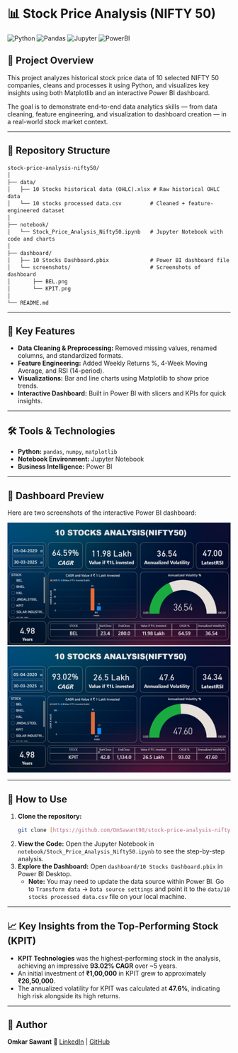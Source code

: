 # 📊 Stock Price Analysis (NIFTY 50)

![Python](https://img.shields.io/badge/Python-3776AB?style=for-the-badge&logo=python&logoColor=white)
![Pandas](https://img.shields.io/badge/Pandas-150458?style=for-the-badge&logo=pandas&logoColor=white)
![Jupyter](https://img.shields.io/badge/Jupyter-F37626?style=for-the-badge&logo=jupyter&logoColor=white)
![PowerBI](https://img.shields.io/badge/Power%20BI-F2C811?style=for-the-badge&logo=powerbi&logoColor=black)

## 📝 Project Overview
This project analyzes historical stock price data of 10 selected NIFTY 50 companies, cleans and processes it using Python, and visualizes key insights using both Matplotlib and an interactive Power BI dashboard.

The goal is to demonstrate end-to-end data analytics skills — from data cleaning, feature engineering, and visualization to dashboard creation — in a real-world stock market context.

---

## 📂 Repository Structure
```
stock-price-analysis-nifty50/
│
├── data/
│   ├── 10 Stocks historical data (OHLC).xlsx # Raw historical OHLC data
│   └── 10 stocks processed data.csv         # Cleaned + feature-engineered dataset
│
├── notebook/
│   └── Stock_Price_Analysis_Nifty50.ipynb   # Jupyter Notebook with code and charts
│
├── dashboard/
│   ├── 10 Stocks Dashboard.pbix             # Power BI dashboard file
│   └── screenshots/                         # Screenshots of dashboard
│       ├── BEL.png
│       └── KPIT.png
│
└── README.md
```

---

## 🧠 Key Features
- **Data Cleaning & Preprocessing:** Removed missing values, renamed columns, and standardized formats.  
- **Feature Engineering:** Added Weekly Returns %, 4-Week Moving Average, and RSI (14-period).  
- **Visualizations:** Bar and line charts using Matplotlib to show price trends.  
- **Interactive Dashboard:** Built in Power BI with slicers and KPIs for quick insights.

---

## 🛠️ Tools & Technologies
- **Python:** `pandas`, `numpy`, `matplotlib`
- **Notebook Environment:** Jupyter Notebook
- **Business Intelligence:** Power BI

---

## 📸 Dashboard Preview
Here are two screenshots of the interactive Power BI dashboard:

![Dashboard Screenshot - BEL](dashboard/screenshots/BEL.png)
![Dashboard Screenshot - KPIT](dashboard/screenshots/KPIT.png)

---

## 🚀 How to Use
1.  **Clone the repository:**
    ```bash
    git clone [https://github.com/OmSawant98/stock-price-analysis-nifty50.git](https://github.com/OmSawant98/stock-price-analysis-nifty50.git)
    ```
2.  **View the Code:** Open the Jupyter Notebook in `notebook/Stock_Price_Analysis_Nifty50.ipynb` to see the step-by-step analysis.
3.  **Explore the Dashboard:** Open `dashboard/10 Stocks Dashboard.pbix` in Power BI Desktop.
    - **Note:** You may need to update the data source within Power BI. Go to `Transform data` -> `Data source settings` and point it to the `data/10 stocks processed data.csv` file on your local machine.

---

## 📈 Key Insights from the Top-Performing Stock (KPIT)
- **KPIT Technologies** was the highest-performing stock in the analysis, achieving an impressive **93.02% CAGR** over ~5 years.
- An initial investment of **₹1,00,000** in KPIT grew to approximately **₹26,50,000**.
- The annualized volatility for KPIT was calculated at **47.6%**, indicating high risk alongside its high returns.

---

## 👤 Author
**Omkar Sawant** 🔗 [LinkedIn](https://www.linkedin.com/in/omkar-sawant-9118742ab/) | [GitHub](https://github.com/OmSawant98)
